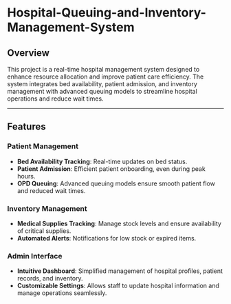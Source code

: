 # Hospital-Queuing-and-Inventory-Management-System

## Overview
This project is a real-time hospital management system designed to enhance resource allocation and improve patient care efficiency. The system integrates bed availability, patient admission, and inventory management with advanced queuing models to streamline hospital operations and reduce wait times.

---

## Features

### Patient Management
- **Bed Availability Tracking**: Real-time updates on bed status.
- **Patient Admission**: Efficient patient onboarding, even during peak hours.
- **OPD Queuing**: Advanced queuing models ensure smooth patient flow and reduced wait times.

### Inventory Management
- **Medical Supplies Tracking**: Manage stock levels and ensure availability of critical supplies.
- **Automated Alerts**: Notifications for low stock or expired items.

### Admin Interface
- **Intuitive Dashboard**: Simplified management of hospital profiles, patient records, and inventory.
- **Customizable Settings**: Allows staff to update hospital information and manage operations seamlessly.
